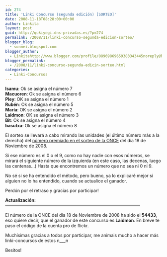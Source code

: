 ```yaml
---
id: 274
title: 'Linki Concurso (segunda edición) [SORTEO]'
date: 2008-11-18T08:28:00+00:00
author: Linkita
layout: post
guid: http://qukiyegi.dns-privadas.es/?p=274
permalink: /2008/11/linki-concurso-segunda-edicion-sorteo/
blogger_blog:
  - sonnei.blogspot.com
blogger_author:
  - Linkitahttp://www.blogger.com/profile/08969869659383343445noreply@blogger.com
blogger_permalink:
  - /2008/11/linki-concurso-segunda-edicin-sorteo.html
categories:
  - Linki-Concursos
---
```

<span style="font-weight: bold;">Isamu</span>: Ok se asigna el número 7  
<span style="font-weight: bold;">Macuoren</span>: Ok se asigna el número 6  
<span style="font-weight: bold;">Pley</span>: OK se asigna el número 1  
<span style="font-weight: bold;">Rubén</span>: Ok se asigna el número 5  
<span style="font-weight: bold;">María</span>: OK se asigna el número 2  
<span style="font-weight: bold;">Laidmon</span>: OK se asigna el número 3  
<span style="font-weight: bold;">Bit</span>: Ok se asigna el número 4  
<span style="font-weight: bold;">basutxa</span>: Ok se asigna el número 8

El sorteo se llevará a cabo mirando las unidades (el último número más a la derecha) del [número premiado en el sorteo de la ONCE](http://www.once.es/acc/juegos/cupon/ultimosorteo/) del dia 18 de Noviembre de 2008.

Si ese número es el 0 o el 9, como no hay nadie con esos números, se mirará el siguiente número de la izquierda (en este caso, las decenas, luego las centenas&#8230;) Hasta que encontremos un número que no sea ni 0 ni 9.

No sé si se ha entendido el método, pero bueno, ya lo explicaré mejor si alguien no lo ha entendido, cuando se actualice el ganador.

Perdón por el retraso y gracias por participar!

<span style="font-weight: bold;">Actualización:</span> &#8212;&#8212;&#8212;&#8212;&#8212;&#8212;&#8212;&#8212;&#8212;&#8212;&#8212;&#8212;&#8212;&#8212;&#8212;&#8212;&#8212;&#8212;&#8212;&#8212;&#8212;&#8212;&#8212;&#8212;&#8212;&#8212;&#8212;&#8212;&#8212;&#8212;&#8212;

El número de la ONCE del dia 18 de Noviembre de 2008 ha sido el <span style="font-weight: bold;">54433</span>, eso quiere decir, que el ganador de este concurso es <span style="font-weight: bold;">Laidmon</span>. En breve te paso el código de la cuenta pro de flickr.

Muchísimas gracias a todos por participar, me animais mucho a hacer más linki-concursos de estos n\___n

Besitos!